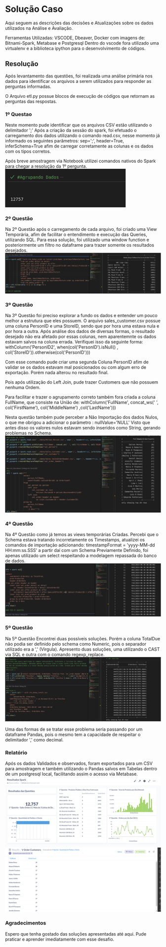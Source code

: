 # Solução Caso
Aqui seguem as descrições das decisões e Atualizações sobre os dados utilizados na Análise e Avaliação.

Ferramentas Utilizadas:
VSCODE, Dbeaver, Docker com imagens de: Bitnami-Spark, Metabase e Postgresql
Dentro do vscode fora utilizado uma virtualenv e a biblioteca ipython para o desenvolvimento de códigos.

## Resolução
Após levantamento das questões, foi realizada uma análise primária nos dados para identificar os arquivos a serem utilizados para responder as perguntas informadas.

O Arquivo etl.py possue blocos de execução de códigos que retornam as perguntas das respostas.

### 1º Questao
Neste momento pude identificar que os arquivos CSV estão utilizando o delimitador ';'
Após a criação da sessão do spark, foi efetuado o carregamento dos dados utilizando o comando read.csv, nesse momento já informado os seguintes parâmetros: sep=';', header=True, inferSchema=True afim de carregar corretamente as colunas e os dados com os tipos corretos.

Após breve amostragem via Notebook utilizei comandos nativos do Spark para chegar a resolução da 1º pergunta.
![1º Questão](./Challenger/Results/questao1.png)

### 2º Questão
Na 2º Questão após o carregamento de cada arquivo, foi criado uma View Temporária, afim de facilitar o entendimento e execução das Queries, utilizando SQL.
Para essa solução, foi utilizado uma window function e posteriormente um filtro no dataframe para trazer somente os resultados desejados.
![2º Questão](./Challenger/Results/questao2.png)

### 3º Questão
Na 3º Questão foi preciso explorar a fundo os dados e entender um pouco melhor a estrutura que eles possuem. O arquivo sales_customer.csv possue uma coluna PersonID e uma StoreID, sendo que por hora uma estava nula e por hora a outra.
Após análise dos dados de diversas formas, o resultado desejado não era afetado por essas colunas, nem aparentemnte os dados estavam salvos na coluna errada.
Verifiquei isso da seguinte forma: withColumn('PersonID2', when(col('PersonID').isNull() , col('StoreID')).otherwise(col('PersonID')))

Com esse comando pude criar uma segunda Coluna PersonID afim de validar se os dados estavam mal posicionados ou com algum erro de exportação. Porém nada alterou no resultado final.

Pois após utilização do Left Join, pude trazer Customers que não possuem nenhuma Ordem.

Para facilitar e trazer o agrupamento correto também fora criada a coluna FullName, que consiste na União de: 
withColumn('FullName', concat_ws(' ', col('FirstName'), col('MiddleName') ,col('LastName')))

Nesta questão também pude perceber a Não Importação dos dados Nulos, o que me obrigou a adicionar o parâmetro : nullValue='NULL'
Visto que antes disso os valores nulos estavam sendo inseridos como String, gerando problemas no Schema.
![3º Questão](./Challenger/Results/questao3.png)

### 4º Questão
Na 4º Questão como já temos as views temporárias Criadas. Percebi que o Schema estava tratando incorretamente os Timestamps, atualizei os comandos de importação adicionando: 
timestampFormat = 'yyyy-MM-dd HH:mm:ss.SSS' a partir daí com um Schema Previamente Definido, foi apenas utilizado um select respeitando a modelagem repassada do banco de dados.
![4º Questão](./Challenger/Results/questao4.png)


### 5º Questão
Na 5º Questão Encontrei duas possíveis soluções. Porém a coluna TotalDue não podia ser definido pelo schema como Numeric, pois o separador utilizado era a ',' (Virgula).
Apresento duas soluções, uma utilizando o CAST via SQL e outra com o comando regexp_replace.
![5º Questão](./Challenger/Results/questao5.png)

Uma das formas de se tratar esse problema seria passando por um dataframe Pandas, pois o mesmo tem a capacidade de respeitar o delimitador ',' como decimal.


### Relatório
Após os dados Validados e observados, foram exportados para um CSV para amostragem e também utilizando o Pandas salvos em Tabelas dentro de um postgresql local, facilitando assim o acesso via Metabase.
![Relatório 1](./Challenger/Results/relatorio1.png)
![Relatório 2](./Challenger/Results/relatorio2.png)


### Agradecimentos
Espero que tenha gostado das soluções apresentadas até aqui.
Pude praticar e aprender imediatamente com esse desafio.